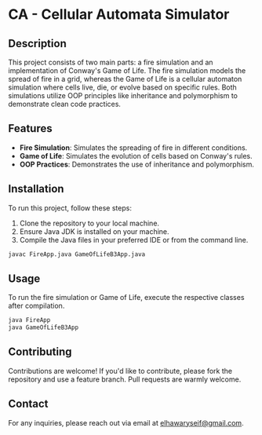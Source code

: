 # CA - Cellular Automata Simulator

## Description
This project consists of two main parts: a fire simulation and an implementation of Conway's Game of Life. The fire simulation models the spread of fire in a grid, whereas the Game of Life is a cellular automaton simulation where cells live, die, or evolve based on specific rules. Both simulations utilize OOP principles like inheritance and polymorphism to demonstrate clean code practices.

## Features
- **Fire Simulation**: Simulates the spreading of fire in different conditions.
- **Game of Life**: Simulates the evolution of cells based on Conway's rules.
- **OOP Practices**: Demonstrates the use of inheritance and polymorphism.

## Installation
To run this project, follow these steps:
1. Clone the repository to your local machine.
2. Ensure Java JDK is installed on your machine.
3. Compile the Java files in your preferred IDE or from the command line.

```bash
javac FireApp.java GameOfLifeB3App.java
```

## Usage
To run the fire simulation or Game of Life, execute the respective classes after compilation.

```bash
java FireApp
java GameOfLifeB3App
```

## Contributing
Contributions are welcome! If you'd like to contribute, please fork the repository and use a feature branch. Pull requests are warmly welcome.

## Contact
For any inquiries, please reach out via email at elhawaryseif@gmail.com.
